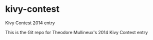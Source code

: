 kivy-contest
============

Kivy Contest 2014 entry

This is the Git repo for Theodore Mullineux's 2014 Kivy Contest entry
